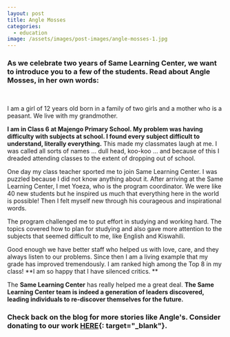 ```yaml
---
layout: post
title: Angle Mosses
categories:
  - education
image: /assets/images/post-images/angle-mosses-1.jpg
---
```


### As we celebrate two years of Same Learning Center, we want to introduce you to a few of the students. Read about Angle Mosses, in her own words:

 

I am a girl of 12 years old born in a family of two girls and a mother who is a peasant. We live with my grandmother.

**I am in Class 6 at Majengo Primary School. My problem was having difficulty with subjects at school. I found every subject difficult to understand, literally everything.** This made my classmates laugh at me. I was called all sorts of names … dull head, koo-koo … and because of this I dreaded attending classes to the extent of dropping out of school.

One day my class teacher sported me to join Same Learning Center. I was puzzled because I did not know anything about it. After arriving at the Same Learning Center, I met Yoeza, who is the program coordinator. We were like 40 new students but he inspired us much that everything here in the world is possible\! Then I felt myself new through his courageous and inspirational words.

The program challenged me to put effort in studying and working hard. The topics covered how to plan for studying and also gave more attention to the subjects that seemed difficult to me, like English and Kiswahili.

Good enough we have better staff who helped us with love, care, and they always listen to our problems. Since then I am a living example that my grade has improved tremendously. I am ranked high among the Top 8 in my class\! \*\*I am so happy that I have silenced critics. \*\*

The **Same Learning Center** has really helped me a great deal. **The Same Learning Center team is indeed a generation of leaders discovered, leading individuals to re-discover themselves for the future.**

### **Check back on the blog for more stories like Angle's. Consider donating to our work [HERE](https://empowertz.org/donate/){: target="_blank"}.**